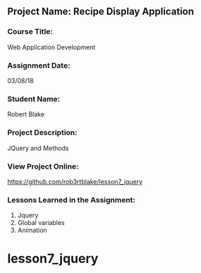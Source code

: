 ## Project Name:  Recipe Display Application

### Course Title:
Web Application Development

### Assignment Date:  
03/08/18
### Student Name:  
Robert Blake

### Project Description:
JQuery and Methods

### View Project Online:
https://github.com/rob3rtblake/lesson7_jquery

### Lessons Learned in the Assignment:
1. Jquery
2. Global variables
3. Animation
# lesson7_jquery
